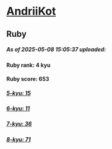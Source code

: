 # [AndriiKot](https://www.codewars.com/users/AndriiKot) 
## Ruby

##### As of 2025-05-08 15:05:37 uploaded:

#### Ruby rank: 4 kyu

#### Ruby score: 653

##### [5-kyu: 15](https://github.com/AndriiKot/Ruby__CodeWars/tree/main/kyu-5)

##### [6-kyu: 11](https://github.com/AndriiKot/Ruby__CodeWars/tree/main/kyu-6)

##### [7-kyu: 36](https://github.com/AndriiKot/Ruby__CodeWars/tree/main/kyu-7)

##### [8-kyu: 71](https://github.com/AndriiKot/Ruby__CodeWars/tree/main/kyu-8)

